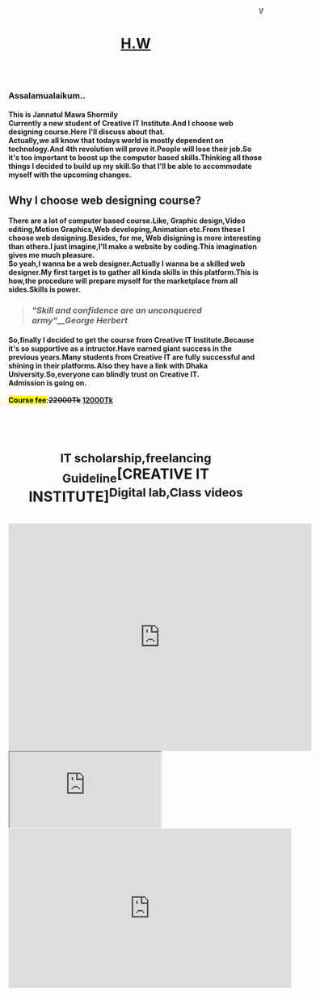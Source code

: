 <!DOCTYPE html>
<html>
	<head>
		<title>Class-1</title>
	</head>
	<body>
		<marquee>WEB DESIGN</marquee>
		<h1 align="center"><u>H.W</u></h1><br><br>
		<h3>Assalamualaikum..</h3>
		<h4><b>This is Jannatul Mawa Shormily</b><br>Currently a new student of Creative IT Institute.And I choose web designing course.Here I'll discuss about that.<br>Actually,we all know that todays world is mostly dependent on technology.And 4th revolution will prove it.People will lose their job.So it's too important to boost up the computer based skills.Thinking all those things I decided to build up my skill.So that I'll be able to accommodate myself with the upcoming changes.</h4>
		<h2><b>Why I choose web designing course?</b></h2>
		<h4>There are a lot of computer based course.Like, Graphic design,Video editing,Motion Graphics,Web developing,Animation etc.From these I choose web designing.Besides, for me, Web disigning is more interesting than others.I just imagine,I'll make a website by coding.This imagination gives me much pleasure.<br>So yeah,I wanna be a web designer.Actually I wanna be a skilled web designer.My first target is to gather all kinda skills in this platform.This is how,the procedure will prepare myself for the marketplace from all sides.Skills is power.</h4>
		<h3><blockquote><i>"Skill and confidence are an unconquered army"__George Herbert</i></blockquote></h3>
		<h4>So,finally I decided to get the course from <strong>Creative IT Institute</strong>.Because it's so supportive as a intructor.Have earned giant success in the previous years.Many students from Creative IT are fully successful and shining in their platforms.Also they have a link with Dhaka University.So,everyone can blindly trust on Creative IT.<br>Admission is going on.<br><br><mark>Course fee</mark>:<del>22000Tk</del> <ins>12000Tk</ins></h4><br><br>
		<h1 align="center"><sub>IT scholarship,freelancing Guideline</sub>[CREATIVE IT INSTITUTE]<sup>Digital lab,Class videos</sup></h1><br>
		<iframe src="https://www.google.com/maps/embed?pb=!1m18!1m12!1m3!1d472303.3413055378!2d91.55922763281251!3d22.3585425!2m3!1f0!2f0!3f0!3m2!1i1024!2i768!4f13.1!3m3!1m2!1s0x30ad274609dda25f%3A0xd59761fea5a91d3b!2sCreative%20IT%20Institute%2C%20Chattogram%20Branch!5e0!3m2!1sen!2sbd!4v1645168061306!5m2!1sen!2sbd" width="600" height="450" style="border:0;" allowfullscreen="" loading="lazy"></iframe>
		<iframe src="https://www.creativeitinstitute.com/"></iframe>
		<iframe width="560" height="315" src="https://www.youtube.com/embed/nMpwl-QRrvo" title="YouTube video player" frameborder="0" allow="accelerometer; autoplay; clipboard-write; encrypted-media; gyroscope; picture-in-picture" allowfullscreen></iframe>
	</body
</html>
